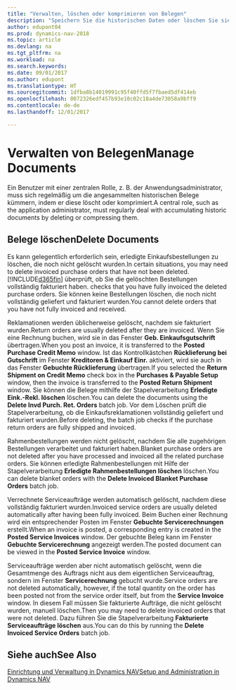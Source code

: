 ```yaml
---
title: "Verwalten, löschen oder komprimieren von Belegen"
description: "Speichern Sie die historischen Daten oder löschen Sie sie."
author: edupont04
ms.prod: dynamics-nav-2018
ms.topic: article
ms.devlang: na
ms.tgt_pltfrm: na
ms.workload: na
ms.search.keywords: 
ms.date: 09/01/2017
ms.author: edupont
ms.translationtype: HT
ms.sourcegitcommit: 1dfba8b14019991c95f40ffd5f7fbaed5df414eb
ms.openlocfilehash: 0072326edf457b93e10c02c18a4de73058a9bff9
ms.contentlocale: de-de
ms.lasthandoff: 12/01/2017

---
```

# <a name="manage-documents"></a><span data-ttu-id="ba6c5-103">Verwalten von Belegen</span><span class="sxs-lookup"><span data-stu-id="ba6c5-103">Manage Documents</span></span>
<span data-ttu-id="ba6c5-104">Ein Benutzer mit einer zentralen Rolle, z. B. der Anwendungsadministrator, muss sich regelmäßig um die angesammelten historischen Belege kümmern, indem er diese löscht oder komprimiert.</span><span class="sxs-lookup"><span data-stu-id="ba6c5-104">A central role, such as the application administrator, must regularly deal with accumulating historic documents by deleting or compressing them.</span></span>  

## <a name="delete-documents"></a><span data-ttu-id="ba6c5-105">Belege löschen</span><span class="sxs-lookup"><span data-stu-id="ba6c5-105">Delete Documents</span></span>
<span data-ttu-id="ba6c5-106">Es kann gelegentlich erforderlich sein, erledigte Einkaufsbestellungen zu löschen, die noch nicht gelöscht wurden.</span><span class="sxs-lookup"><span data-stu-id="ba6c5-106">In certain situations, you may need to delete invoiced purchase orders that have not been deleted.</span></span> [!INCLUDE[d365fin](includes/d365fin_md.md)]<span data-ttu-id="ba6c5-107"> überprüft, ob Sie die gelöschten Bestellungen vollständig fakturiert haben.</span><span class="sxs-lookup"><span data-stu-id="ba6c5-107"> checks that you have fully invoiced the deleted purchase orders.</span></span> <span data-ttu-id="ba6c5-108">Sie können keine Bestellungen löschen, die noch nicht vollständig geliefert und fakturiert wurden.</span><span class="sxs-lookup"><span data-stu-id="ba6c5-108">You cannot delete orders that you have not fully invoiced and received.</span></span>  

<span data-ttu-id="ba6c5-109">Reklamationen werden üblicherweise gelöscht, nachdem sie fakturiert wurden.</span><span class="sxs-lookup"><span data-stu-id="ba6c5-109">Return orders are usually deleted after they are invoiced.</span></span> <span data-ttu-id="ba6c5-110">Wenn Sie eine Rechnung buchen, wird sie in das Fenster **Geb. Einkaufsgutschrift** übertragen.</span><span class="sxs-lookup"><span data-stu-id="ba6c5-110">When you post an invoice, it is transferred to the **Posted Purchase Credit Memo** window.</span></span> <span data-ttu-id="ba6c5-111">Ist das Kontrollkästchen **Rücklieferung bei Gutschrift** im Fenster **Kreditoren & Einkauf Einr.** aktiviert, wird sie auch in das Fenster **Gebuchte Rücklieferung** übertragen.</span><span class="sxs-lookup"><span data-stu-id="ba6c5-111">If you selected the **Return Shipment on Credit Memo** check box in the **Purchases & Payable Setup** window, then the invoice is transferred to the **Posted Return Shipment** window.</span></span> <span data-ttu-id="ba6c5-112">Sie können die Belege mithilfe der Stapelverarbeitung **Erledigte Eink.-Rekl. löschen** löschen.</span><span class="sxs-lookup"><span data-stu-id="ba6c5-112">You can delete the documents using the **Delete Invd Purch. Ret. Orders** batch job.</span></span> <span data-ttu-id="ba6c5-113">Vor dem Löschen prüft die Stapelverarbeitung, ob die Einkaufsreklamationen vollständig geliefert und fakturiert wurden.</span><span class="sxs-lookup"><span data-stu-id="ba6c5-113">Before deleting, the batch job checks if the purchase return orders are fully shipped and invoiced.</span></span>  

<span data-ttu-id="ba6c5-114">Rahmenbestellungen werden nicht gelöscht, nachdem Sie alle zugehörigen Bestellungen verarbeitet und fakturiert haben.</span><span class="sxs-lookup"><span data-stu-id="ba6c5-114">Blanket purchase orders are not deleted after you have processed and invoiced all the related purchase orders.</span></span> <span data-ttu-id="ba6c5-115">Sie können erledigte Rahmenbestellungen mit Hilfe der Stapelverarbeitung **Erledigte Rahmenbestellungen löschen** löschen.</span><span class="sxs-lookup"><span data-stu-id="ba6c5-115">You can delete blanket orders with the **Delete Invoiced Blanket Purchase Orders** batch job.</span></span>  

<span data-ttu-id="ba6c5-116">Verrechnete Serviceaufträge werden automatisch gelöscht, nachdem diese vollständig fakturiert wurden.</span><span class="sxs-lookup"><span data-stu-id="ba6c5-116">Invoiced service orders are usually deleted automatically after having been fully invoiced.</span></span> <span data-ttu-id="ba6c5-117">Beim Buchen einer Rechnung wird ein entsprechender Posten im Fenster **Gebuchte Servicerechnungen** erstellt.</span><span class="sxs-lookup"><span data-stu-id="ba6c5-117">When an invoice is posted, a corresponding entry is created in the **Posted Service Invoices** window.</span></span> <span data-ttu-id="ba6c5-118">Der gebuchte Beleg kann im Fenster **Gebuchte Servicerechnung** angezeigt werden.</span><span class="sxs-lookup"><span data-stu-id="ba6c5-118">The posted document can be viewed in the **Posted Service Invoice** window.</span></span>  

<span data-ttu-id="ba6c5-119">Serviceaufträge werden aber nicht automatisch gelöscht, wenn die Gesamtmenge des Auftrags nicht aus dem eigentlichen Serviceauftrag, sondern im Fenster **Servicerechnung** gebucht wurde.</span><span class="sxs-lookup"><span data-stu-id="ba6c5-119">Service orders are not deleted automatically, however, if the total quantity on the order has been posted not from the service order itself, but from the **Service Invoice** window.</span></span> <span data-ttu-id="ba6c5-120">In diesem Fall müssen Sie fakturierte Aufträge, die nicht gelöscht wurden, manuell löschen.</span><span class="sxs-lookup"><span data-stu-id="ba6c5-120">Then you may need to delete invoiced orders that were not deleted.</span></span> <span data-ttu-id="ba6c5-121">Dazu führen Sie die Stapelverarbeitung **Fakturierte Serviceaufträge löschen** aus.</span><span class="sxs-lookup"><span data-stu-id="ba6c5-121">You can do this by running the **Delete Invoiced Service Orders** batch job.</span></span>  

## <a name="see-also"></a><span data-ttu-id="ba6c5-122">Siehe auch</span><span class="sxs-lookup"><span data-stu-id="ba6c5-122">See Also</span></span>  
[<span data-ttu-id="ba6c5-123">Einrichtung und Verwaltung in Dynamics NAV</span><span class="sxs-lookup"><span data-stu-id="ba6c5-123">Setup and Administration in Dynamics NAV</span></span>](admin-setup-and-administration.md)  

